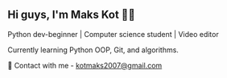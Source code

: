 ## Hi guys, I'm Maks Kot 🙋🏻

Python dev-beginner | Computer science student | Video editor

Currently learning Python OOP, Git, and algorithms.

📩 Contact with me - kotmaks2007@gmail.com


<!--
**maksssskk/maksssskk** is a ✨ _special_ ✨ repository because its `README.md` (this file) appears on your GitHub profile.

Here are some ideas to get you started:

- 🔭 I’m currently working on ...
- 🌱 I’m currently learning ...
- 👯 I’m looking to collaborate on ...
- 🤔 I’m looking for help with ...
- 💬 Ask me about ...
- 📫 How to reach me: ...
- 😄 Pronouns: ...
- ⚡ Fun fact: ...
-->
